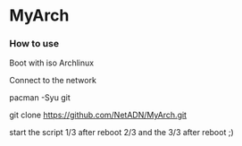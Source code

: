 # MyArch


### How to use

Boot with iso Archlinux

Connect to the network

pacman -Syu git

git clone https://github.com/NetADN/MyArch.git

start the script 1/3
after reboot 2/3
and the 3/3 after reboot ;)



